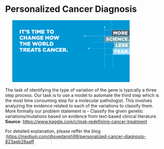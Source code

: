 # Personalized Cancer Diagnosis
![](/images/front_page.png)

The task of identifying the type of variation of the gene is typically a three step process. Our task is to use a model to automate the third step which is the most time consuming step for a molecular pathologist. This involves analyzing the evidence related to each of the variations to classify them. More formally our problem statement is -
Classify the given genetic variations/mutations based on evidence from text-based clinical literature.<br>
<b>Source</b>: https://www.kaggle.com/c/msk-redefining-cancer-treatment <br>










For detailed explanation, please reffer the blog :https://medium.com/@svedansh99/personalized-cancer-diagnosis-823aeb28aaff
